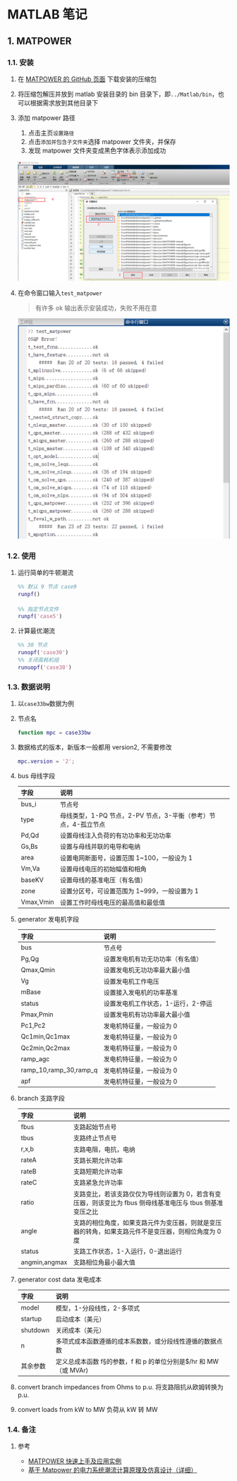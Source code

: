 # MATLAB 笔记

## 1. MATPOWER

### 1.1. 安装

1. 在 [MATPOWER 的 GitHub 页面](https://github.com/MATPOWER/matpower) 下载安装的压缩包
2. 将压缩包解压并放到 matlab 安装目录的 bin 目录下，即`../Matlab/bin`，也可以根据需求放到其他目录下
3. 添加 matpower 路径
   1. 点击主页`设置路径`
   2. 点击`添加并包含子文件夹`选择 matpower 文件夹，并保存
   3. 发现 matpower 文件夹变成黑色字体表示添加成功

    ![图 1](../images/2021-08-23_43.png)

4. 在命令窗口输入`test_matpower`

   > 有许多 ok 输出表示安装成功，失败不用在意

    ![图 2](../images/2021-08-23_97.png)

### 1.2. 使用

1. 运行简单的牛顿潮流

    ```matlab
    %% 默认 9 节点 case9
    runpf()

    %% 指定节点文件
    runpf('case5')
    ```

2. 计算最优潮流

    ```matlab
    %% 30 节点
    runopf('case30')
    %% 关闭高耗机组
    runuopf('case30')
    ```

### 1.3. 数据说明

1. 以`case33bw`数据为例
2. 节点名

    ```matlab
    function mpc = case33bw
    ```

3. 数据格式的版本，新版本一般都用 version2, 不需要修改

    ```matlab
    mpc.version = '2';
    ```

4. bus 母线字段

    | 字段      | 说明                                                           |
    | --------- | -------------------------------------------------------------- |
    | bus_i     | 节点号                                                         |
    | type      | 母线类型，1-PQ 节点，2-PV 节点，3-平衡（参考）节点，4-孤立节点 |
    | Pd,Qd     | 设置母线注入负荷的有功功率和无功功率                           |
    | Gs,Bs     | 设置与母线并联的电导和电纳                                     |
    | area      | 设置电网断面号，设置范围 1~100，一般设为 1                     |
    | Vm,Va     | 设置母线电压的初始幅值和相角                                   |
    | baseKV    | 设置母线的基准电压（有名值）                                   |
    | zone      | 设置分区号，可设置范围为 1~999，一般设置为 1                   |
    | Vmax,Vmin | 设置工作时母线电压的最高值和最低值                             |

5. generator 发电机字段

    | 字段                   | 说明                               |
    | ---------------------- | ---------------------------------- |
    | bus                    | 节点号                             |
    | Pg,Qg                  | 设置发电机有功无功功率（有名值）   |
    | Qmax,Qmin              | 设置发电机无功功率最大最小值       |
    | Vg                     | 设置发电机工作电压                 |
    | mBase                  | 设置接入发电机的功率基准           |
    | status                 | 设置发电机工作状态，1-运行，2-停运 |
    | Pmax,Pmin              | 设置发电机有功功率最大最小值       |
    | Pc1,Pc2                | 发电机特征量，一般设为 0           |
    | Qc1min,Qc1max          | 发电机特征量，一般设为 0           |
    | Qc2min,Qc2max          | 发电机特征量，一般设为 0           |
    | ramp_agc               | 发电机特征量，一般设为 0           |
    | ramp_10,ramp_30,ramp_q | 发电机特征量，一般设为 0           |
    | apf                    | 发电机特征量，一般设为 0           |

6. branch 支路字段

    | 字段          | 说明                                                                                                       |
    | ------------- | ---------------------------------------------------------------------------------------------------------- |
    | fbus          | 支路起始节点号                                                                                             |
    | tbus          | 支路终止节点号                                                                                             |
    | r,x,b         | 支路电阻，电抗，电纳                                                                                       |
    | rateA         | 支路长期允许功率                                                                                           |
    | rateB         | 支路短期允许功率                                                                                           |
    | rateC         | 支路紧急允许功率                                                                                           |
    | ratio         | 支路变比，若该支路仅仅为导线则设置为 0，若含有变压器，则该变比为 fbus 侧母线基准电压与 tbus 侧基准变压之比 |
    | angle         | 支路的相位角度，如果支路元件为变压器，则就是变压器的转角，如果支路元件不是变压器，则相位角度为 0 度        |
    | status        | 支路工作状态，1-入运行，0-退出运行                                                                         |
    | angmin,angmax | 支路相位角最小最大值                                                                                       |

7. generator cost data 发电成本

    | 字段     | 说明                                                             |
    | -------- | ---------------------------------------------------------------- |
    | model    | 模型，1-分段线性，2-多项式                                       |
    | startup  | 启动成本（美元）                                                 |
    | shutdown | 关闭成本（美元）                                                 |
    | n        | 多项式成本函数遵循的成本系数数，或分段线性遵循的数据点数         |
    | 其余参数 | 定义总成本函数 f§的参数，f 和 p 的单位分别是$/hr 和 MW（或 MVAr) |

8. convert branch impedances from Ohms to p.u. 将支路阻抗从欧姆转换为 p.u.
9. convert loads from kW to MW 负荷从 kW 转 MW

### 1.4. 备注

1. 参考

   - [MATPOWER 快速上手及应用实例](https://blog.csdn.net/qq_29629293/article/details/108610843)
   - [基于 Matpower 的电力系统潮流计算原理及仿真设计（详细）](https://blog.csdn.net/Gentleheng/article/details/112980489?ops_request_misc=%257B%2522request%255Fid%2522%253A%2522162979368816780265477280%2522%252C%2522scm%2522%253A%252220140713.130102334..%2522%257D&request_id=162979368816780265477280&biz_id=0&spm=1018.2226.3001.4187)
